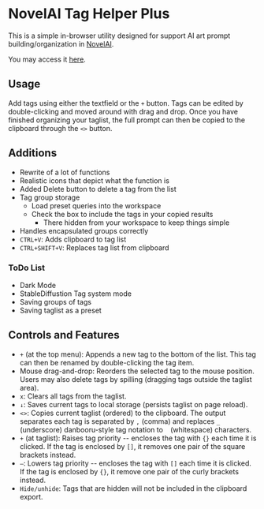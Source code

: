 # NovelAI Tag Helper Plus

This is a simple in-browser utility designed for support AI art prompt building/organization in [NovelAI](https://novelai.net/image).

You may access it [here](https://uiharukazari2008.github.io/novelai_taghelper/).

## Usage
Add tags using either the textfield or the `+` button. Tags can be edited by double-clicking and moved around with drag and drop. Once you have finished organizing your taglist, the full prompt can then be copied to the clipboard through the `<>` button.

## Additions
- Rewrite of a lot of functions
- Realistic icons that depict what the function is
- Added Delete button to delete a tag from the list
- Tag group storage
  - Load preset queries into the workspace
  - Check the box to include the tags in your copied results
    - There hidden from your workspace to keep things simple
- Handles encapsulated groups correctly
- `CTRL+V`: Adds clipboard to tag list
- `CTRL+SHIFT+V`: Replaces tag list from clipboard

### ToDo List
- Dark Mode
- StableDiffustion Tag system mode
- Saving groups of tags
- Saving taglist as a preset

## Controls and Features

 - `+` (at the top menu): Appends a new tag to the bottom of the list. This tag can then be renamed by double-clicking the tag item.
 - Mouse drag-and-drop: Reorders the selected tag to the mouse position. Users may also delete tags by spilling (dragging tags outside the taglist area).
 - `x`: Clears all tags from the taglist.
 - `↓`: Saves current tags to local storage (persists taglist on page reload).
 - `<>`: Copies current taglist (ordered) to the clipboard. The output separates each tag is separated by `,` (comma) and replaces `_` (underscore) danbooru-style tag notation to ` ` (whitespace) characters.
 - `+` (at taglist): Raises tag priority -- encloses the tag with `{}` each time it is clicked. If the tag is enclosed by `[]`, it removes one pair of the square brackets instead.
 - `—`: Lowers tag priority -- encloses the tag with `[]` each time it is clicked. If the tag is enclosed by `{}`, it remove one pair of the curly brackets instead.
  - `Hide/unhide`: Tags that are hidden will not be included in the clipboard export.
